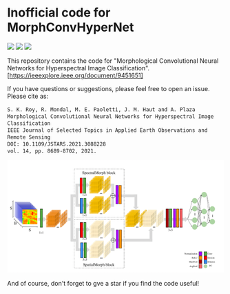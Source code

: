 # Inofficial code for MorphConvHyperNet

![](https://img.shields.io/github/stars/max-kuk/MorphConvHyperNet.svg) ![](https://img.shields.io/github/forks/max-kuk/MorphConvHyperNet.svg) ![](https://img.shields.io/github/issues/max-kuk/MorphConvHyperNet.svg)

This repository contains the code for "Morphological Convolutional Neural Networks for Hyperspectral Image
Classification".  
[https://ieeexplore.ieee.org/document/9451651]

If you have questions or suggestions, please feel free to open an issue. Please cite as:

```
S. K. Roy, R. Mondal, M. E. Paoletti, J. M. Haut and A. Plaza
Morphological Convolutional Neural Networks for Hyperspectral Image Classification
IEEE Journal of Selected Topics in Applied Earth Observations and Remote Sensing
DOI: 10.1109/JSTARS.2021.3088228
vol. 14, pp. 8689-8702, 2021.
```

![reviewHSI](fig/img.png)

And of course, don't forget to gve a star if you find the code useful!
